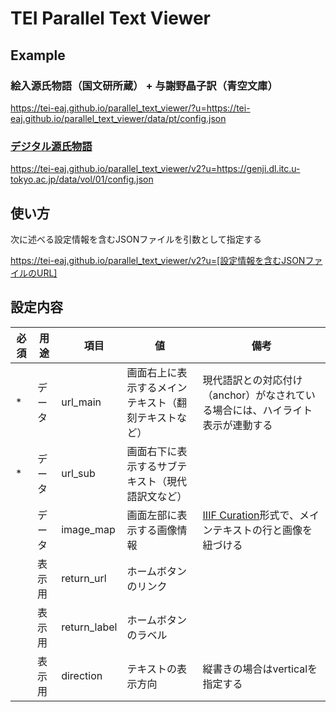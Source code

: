 # TEI Parallel Text Viewer

## Example

### 絵入源氏物語（国文研所蔵） + 与謝野晶子訳（青空文庫）

https://tei-eaj.github.io/parallel_text_viewer/?u=https://tei-eaj.github.io/parallel_text_viewer/data/pt/config.json

### [デジタル源氏物語](https://genji.dl.itc.u-tokyo.ac.jp/)

https://tei-eaj.github.io/parallel_text_viewer/v2?u=https://genji.dl.itc.u-tokyo.ac.jp/data/vol/01/config.json

## 使い方

次に述べる設定情報を含むJSONファイルを引数として指定する

https://tei-eaj.github.io/parallel_text_viewer/v2?u=[設定情報を含むJSONファイルのURL]

## 設定内容

| 必須 | 用途 |　項目 | 値 | 備考  |
| ------------- | ------------- | ------------- | ------------- | ------------- |
| *  | データ  | url_main  | 画面右上に表示するメインテキスト（翻刻テキストなど）  | 現代語訳との対応付け（anchor）がなされている場合には、ハイライト表示が連動する  |
| *  | データ  | url_sub  | 画面右下に表示するサブテキスト（現代語訳文など）  |   |
|   | データ  | image_map  | 画面左部に表示する画像情報  | [IIIF Curation](http://codh.rois.ac.jp/iiif/curation/)形式で、メインテキストの行と画像を紐づける  |
|   | 表示用  | return_url  | ホームボタンのリンク  |   |
|   | 表示用  | return_label  | ホームボタンのラベル  |   |
|   | 表示用  | direction  | テキストの表示方向  | 縦書きの場合はverticalを指定する  |


